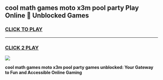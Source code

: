 
## cool math games moto x3m pool party Play Online 👋 Unblocked Games
<h3>
<a href="https://news.freeplayer.one?title=cool_math_games_moto_x3m_pool_party&ref=17CMG">CLICK TO PLAY</a></h3>
<hr>

<h3>
<a href="https://news.freeplayer.one?title=cool_math_games_moto_x3m_pool_party&ref=17CMG">CLICK 2 PLAY</a>
  
</h3>

<a href="https://news.freeplayer.one?title=cool_math_games_moto_x3m_pool_party&ref=17CMG/"><img src="https://clearcache.store/games.png"></a>


**cool math games moto x3m pool party games unblocked: Your Gateway to Fun and Accessible Online Gaming**
